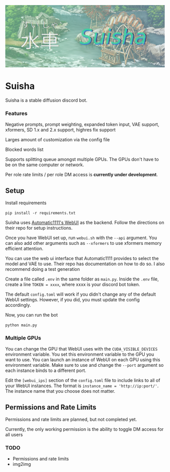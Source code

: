 ![img.png](images/suisha.png)

# Suisha

Suisha is a stable diffusion discord bot.
### Features
Negative prompts, prompt weighting, expanded token input, VAE support, xformers, SD 1.x and 2.x support,
highres fix support

Larges amount of customization via the config file

Blocked words list

Supports splitting queue amongst multiple GPUs. The GPUs don't have to be on the same computer or network.

Per role rate limits / per role DM access is **currently under development**.

## Setup

Install requirements

`pip install -r requirements.txt`

Suisha uses [Automatic1111's WebUI](https://github.com/AUTOMATIC1111/stable-diffusion-webui) as the backend.
Follow the directions on their repo for setup instructions.

Once you have WebUI set up, run `webui.sh` with the `--api` argument. You can also add other
arguments such as `--xformers` to use xformers memory efficient attention.

You can use the web ui interface that Automatic1111 provides to select the model and VAE to use.
Their repo has documentation on how to do so. I also recommend doing a test generation

Create a file called `.env` in the same folder as `main.py`. Inside the `.env` file,
create a line `TOKEN = xxxx`, where xxxx is your discord bot token.

The default `config.toml` will work if you didn't change any of the default WebUI settings. However,
if you did, you must update the config accordingly.

Now, you can run the bot

`python main.py`

### Multiple GPUs
You can change the GPU that WebUI uses with the `CUDA_VISIBLE_DEVICES` environment variable. You set this
environment variable to the GPU you want to use. You can launch an instance of WebUI on each GPU using this
environment variable. Make sure to use and change the `--port` argument so each instance binds to a different port.

Edit the `[webui_ips]` section of the `config.toml` file to include links to all of your WebUI instances.
The format is `instance_name = 'http://ip:port/'`. The instance name that you choose does not matter.

## Permissions and Rate Limits

Permissions and rate limits are planned, but not completed yet.

Currently, the only working permission is the ability to toggle DM access for all users

### TODO
 - Permissions and rate limits
 - img2img